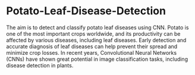 # Potato-Leaf-Disease-Detection
The aim is to detect and classify potato leaf diseases using CNN. Potato is one of the most important crops worldwide, and its productivity can be affected by various diseases, including leaf diseases. Early detection and accurate diagnosis of leaf diseases can help prevent their spread and minimize crop losses. In recent years, Convolutional Neural Networks (CNNs) have shown great potential in image classification tasks, including disease detection in plants.
